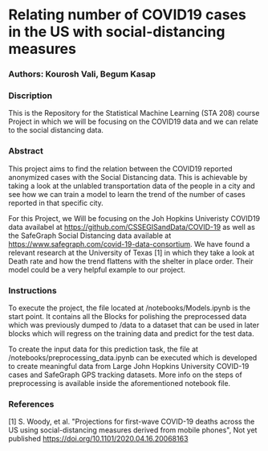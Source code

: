 # Relating number of COVID19 cases in the US with social-distancing measures

### Authors: Kourosh Vali, Begum Kasap

### Discription

This is the Repository for the Statistical Machine Learning (STA 208) course Project in which we will be focusing on the COVID19 data and we can relate to the social distancing data.

### Abstract

This project aims to find the relation between the COVID19 reported anonymized cases with the Social Distancing data. This is achievable by taking a look at the unlabled transportation data of the people in a city and see how we can train a model to learn the trend of the number of cases reported in that specific city. 

For this Project, we Will be focusing on the Joh Hopkins Univeristy COVID19 data availabel at https://github.com/CSSEGISandData/COVID-19 as well as the SafeGraph Social Distancing data available at https://www.safegraph.com/covid-19-data-consortium. We have found a relevant research at the University of Texas [1] in which they take a look at Death rate and how the trend flattens with the shelter in place order. Their model could be a very helpful example to our project.

### Instructions

To execute the project, the file located at /notebooks/Models.ipynb is the start point. It contains all the Blocks for polishing the preprocessed data which was previously dumped to /data to a dataset that can be used in later blocks which will regress on the training data and predict for the test data.  

To create the input data for this prediction task, the file at /notebooks/preprocessing_data.ipynb can be executed which is developed to create meaningful data from Large John Hopkins University COVID-19 cases and SafeGraph GPS tracking datasets. More info on the steps of preprocessing is available inside the aforementioned notebook file.

### References
[1] S. Woody, et al. "Projections for first-wave COVID-19 deaths across the US using social-distancing measures derived from mobile phones", Not yet published https://doi.org/10.1101/2020.04.16.20068163
